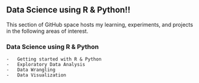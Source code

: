 ## Data Science using R & Python!!

This section of GitHub space hosts my learning, experiments, and projects in the following areas of interest.

### Data Science using R & Python
    -   Getting started with R & Python
    -   Exploratory Data Analysis
    -   Data Wrangling
    -   Data Visualization
